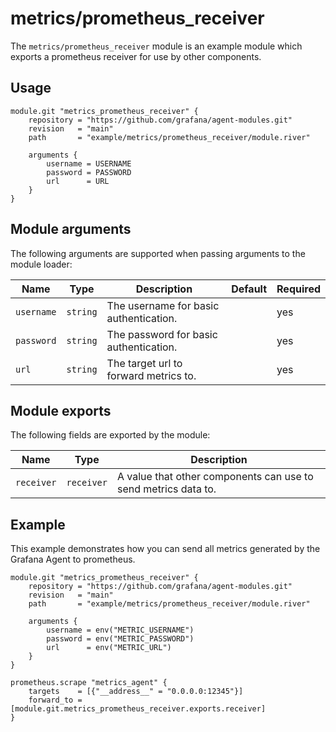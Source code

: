 # metrics/prometheus_receiver

The `metrics/prometheus_receiver` module is an example module which exports a
prometheus receiver for use by other components.

## Usage

```river
module.git "metrics_prometheus_receiver" {
	repository = "https://github.com/grafana/agent-modules.git"
	revision   = "main"
	path       = "example/metrics/prometheus_receiver/module.river"

	arguments {
		username = USERNAME
		password = PASSWORD
		url      = URL
	}
}

```

## Module arguments

The following arguments are supported when passing arguments to the module
loader:

| Name | Type | Description | Default | Required
| ---- | ---- | ----------- | ------- | --------
| `username` | `string` | The username for basic authentication. | | yes
| `password` | `string` | The password for basic authentication. | | yes
| `url`      | `string` | The target url to forward metrics to. | | yes

## Module exports

The following fields are exported by the module:

| Name | Type | Description
| ---- | ---- | -----------
| `receiver` | `receiver` | A value that other components can use to send metrics data to.

## Example

This example demonstrates how you can send all metrics generated by the Grafana
Agent to prometheus.

```river
module.git "metrics_prometheus_receiver" {
	repository = "https://github.com/grafana/agent-modules.git"
	revision   = "main"
	path       = "example/metrics/prometheus_receiver/module.river"

	arguments {
		username = env("METRIC_USERNAME")
		password = env("METRIC_PASSWORD")
		url      = env("METRIC_URL")
	}
}

prometheus.scrape "metrics_agent" {
	targets    = [{"__address__" = "0.0.0.0:12345"}]
	forward_to = [module.git.metrics_prometheus_receiver.exports.receiver]
}

```
